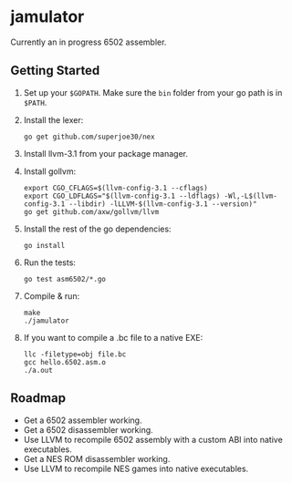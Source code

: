 # jamulator

Currently an in progress 6502 assembler.

## Getting Started

1. Set up your `$GOPATH`. Make sure the `bin` folder from your go path
   is in `$PATH`.
2. Install the lexer:

    ```
    go get github.com/superjoe30/nex
    ```

3. Install llvm-3.1 from your package manager.
4. Install gollvm:

    ```
    export CGO_CFLAGS=$(llvm-config-3.1 --cflags)
    export CGO_LDFLAGS="$(llvm-config-3.1 --ldflags) -Wl,-L$(llvm-config-3.1 --libdir) -lLLVM-$(llvm-config-3.1 --version)"
    go get github.com/axw/gollvm/llvm
    ```

5. Install the rest of the go dependencies:

    ```
    go install
    ```

6. Run the tests:

    ```
    go test asm6502/*.go
    ```

6. Compile & run:

    ```
    make
    ./jamulator
    ```

7. If you want to compile a .bc file to a native EXE:

    ```
    llc -filetype=obj file.bc
    gcc hello.6502.asm.o
    ./a.out
    ```

## Roadmap

 * Get a 6502 assembler working.
 * Get a 6502 disassembler working.
 * Use LLVM to recompile 6502 assembly with a custom ABI into
   native executables.
 * Get a NES ROM disassembler working.
 * Use LLVM to recompile NES games into native executables.

